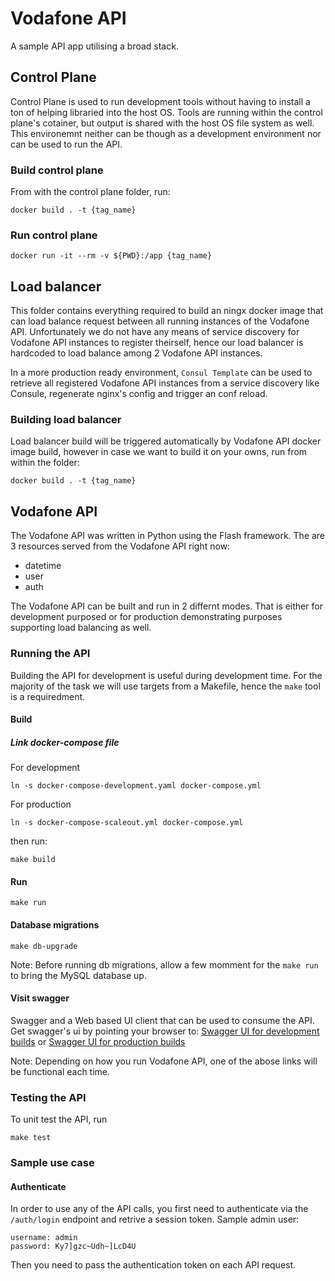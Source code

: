 # Vodafone API
A sample API app utilising a broad stack.

## Control Plane
Control Plane is used to run development tools without having to install a ton of helping libraried into the host OS. Tools are running within the control plane's cotainer, but output is shared with the host OS file system as well. This environemnt neither can be though as a development environment nor can be used to run the API.

### Build control plane
From with the control plane folder, run:
```
docker build . -t {tag_name}
```

### Run control plane
```
docker run -it --rm -v ${PWD}:/app {tag_name}
```

## Load balancer
This folder contains everything required to build an ningx docker image that can load balance request between all running instances of the Vodafone API. Unfortunately we do not have any means of service discovery for Vodafone API instances to register theirself, hence our load balancer is hardcoded to load balance among 2 Vodafone API instances.

In a more production ready environment, `Consul Template` can be used to retrieve all registered Vodafone API instances from a service discovery like Consule, regenerate nginx's config and trigger an conf reload.

### Building load balancer
Load balancer build will be triggered automatically by Vodafone API docker image build, however in case we want to build it on your owns, run from within the folder:
```
docker build . -t {tag_name}
``` 

## Vodafone API
The Vodafone API was written in Python using the Flash framework.
The are 3 resources served from the Vodafone API right now:
- datetime
- user
- auth

The Vodafone API can be built and run in 2 differnt modes.
That is either for development purposed or for production demonstrating purposes supporting load balancing as well.

### Running the API
Building the API for development is useful during development time.
For the majority of the task we will use targets from a Makefile, hence the `make` tool is a requiredment.


#### Build
##### Link docker-compose file
For development
```
ln -s docker-compose-development.yaml docker-compose.yml
```

For production
```
ln -s docker-compose-scaleout.yml docker-compose.yml
```

then run:
```
make build
```

#### Run
```
make run
```

#### Database migrations
```
make db-upgrade
```
Note: Before running db migrations, allow a few momment for the `make run` to bring the MySQL database up.

#### Visit swagger
Swagger and a Web based UI client that can be used to consume the API. Get swagger's ui by pointing your browser to:
[Swagger UI for development builds](http://0.0.0.0:5000/swagger-ui)
or
[Swagger UI for production builds](http://0.0.0.0:80/swagger-ui)

Note: Depending on how you run Vodafone API, one of the abose links will be functional each time.

### Testing the API
To unit test the API, run
```
make test
```

### Sample use case
#### Authenticate
In order to use any of the API calls, you first need to authenticate via the `/auth/login` endpoint and retrive a session token.
Sample admin user:
```
username: admin
password: Ky7]gzc~Udh~]LcD4U
```

Then you need to pass the authentication token on each API request.